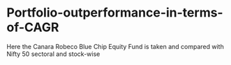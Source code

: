 # Portfolio-outperformance-in-terms-of-CAGR
Here the Canara Robeco Blue Chip Equity Fund is taken and compared with Nifty 50 sectoral and stock-wise
